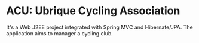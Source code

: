 # ACU: Ubrique Cycling Association
It's a Web J2EE project integrated with Spring MVC and Hibernate/JPA. The application aims to manager a cycling club.
